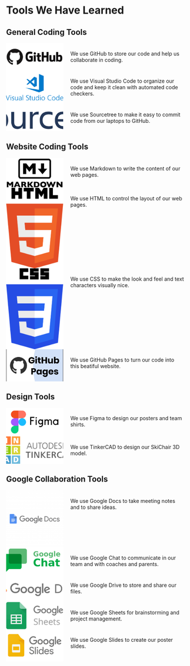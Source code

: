 <!-- markdownlint-disable MD033 -->

# Tools We Have Learned

## General Coding Tools

<div style="display: flex; flex-direction: column;">

  <div style="display: flex; align-items: stretch;">
    <div style="flex: 1; display: flex;">
      <img src="Media/Images/Learned-Tools/GitHub.png" alt="" style="width: 100%; object-fit: cover;"/>
    </div>
    <div style="flex: 2; padding: 20px;">
      We use GitHub to store our code and help us collaborate in coding.
    </div>
  </div>

  <div style="display: flex; align-items: stretch;">
    <div style="flex: 1; display: flex;">
      <img src="Media/Images/Learned-Tools/Visual-Studio-Code.png" alt="" style="width: 100%; object-fit: cover;"/>
    </div>
    <div style="flex: 2; padding: 20px;">
      We use Visual Studio Code to organize our code and keep it clean with automated code checkers.
    </div>
  </div>

  <div style="display: flex; align-items: stretch;">
    <div style="flex: 1; display: flex;">
      <img src="Media/Images/Learned-Tools/Sourcetree.png" alt="" style="width: 100%; object-fit: cover;"/>
    </div>
    <div style="flex: 2; padding: 20px;">
      We use Sourcetree to make it easy to commit code from our laptops to GitHub.
    </div>
  </div>

</div>

## Website Coding Tools

<div style="display: flex; flex-direction: column;">

  <div style="display: flex; align-items: stretch;">
    <div style="flex: 1; display: flex;">
      <img src="Media/Images/Learned-Tools/Markdown.jpg" alt="" style="width: 100%; object-fit: cover;"/>
    </div>
    <div style="flex: 2; padding: 20px;">
      We use Markdown to write the content of our web pages.
    </div>
  </div>

  <div style="display: flex; align-items: stretch;">
    <div style="flex: 1; display: flex;">
      <img src="Media/Images/Learned-Tools/HTML.png" alt="" style="width: 100%; object-fit: cover;"/>
    </div>
    <div style="flex: 2; padding: 20px;">
      We use HTML to control the layout of our web pages.
    </div>
  </div>

  <div style="display: flex; align-items: stretch;">
    <div style="flex: 1; display: flex;">
      <img src="Media/Images/Learned-Tools/CSS.png" alt="" style="width: 100%; object-fit: cover;"/>
    </div>
    <div style="flex: 2; padding: 20px;">
      We use CSS to make the look and feel and text characters visually nice.
    </div>
  </div>

  <div style="display: flex; align-items: stretch;">
    <div style="flex: 1; display: flex;">
      <img src="Media/Images/Learned-Tools/GitHub-Pages.jpg" alt="" style="width: 100%; object-fit: cover;"/>
    </div>
    <div style="flex: 2; padding: 20px;">
      We use GitHub Pages to turn our code into this beatiful website.
    </div>
  </div>

</div>

## Design Tools

<div style="display: flex; flex-direction: column;">

  <div style="display: flex; align-items: stretch;">
    <div style="flex: 1; display: flex;">
      <img src="Media/Images/Learned-Tools/Figma.png" alt="Figma" style="width: 100%; object-fit: cover;"/>
    </div>
    <div style="flex: 2; padding: 20px;">
      We use Figma to design our posters and team shirts.
    </div>
  </div>

  <div style="display: flex; align-items: stretch;">
    <div style="flex: 1; display: flex;">
      <img src="Media/Images/Learned-Tools/TinkerCAD.png" alt="TinkerCAD" style="width: 100%; object-fit: cover;"/>
    </div>
    <div style="flex: 2; padding: 20px;">
      We use TinkerCAD to design our SkiChair 3D model.
    </div>
  </div>

</div>

## Google Collaboration Tools

<div style="display: flex; flex-direction: column;">

  <div style="display: flex; align-items: stretch;">
    <div style="flex: 1; display: flex;">
      <img src="Media/Images/Learned-Tools/Google-Docs.png" alt="Google Docs" style="width: 100%; object-fit: cover;"/>
    </div>
    <div style="flex: 2; padding: 20px;">
      We use Google Docs to take meeting notes and to share ideas.
    </div>
  </div>

  <div style="display: flex; align-items: stretch;">
    <div style="flex: 1; display: flex;">
      <img src="Media/Images/Learned-Tools/Google-Chat.png" alt="Google Chat" style="width: 100%; object-fit: cover;"/>
    </div>
    <div style="flex: 2; padding: 20px;">
      We use Google Chat to communicate in our team and with coaches and parents.
    </div>
  </div>

  <div style="display: flex; align-items: stretch;">
    <div style="flex: 1; display: flex;">
      <img src="Media/Images/Learned-Tools/Google-Drive.png" alt="google Drive" style="width: 100%; object-fit: cover;"/>
    </div>
    <div style="flex: 2; padding: 20px;">
      We use Google Drive to store and share our files.
    </div>
  </div>

  <div style="display: flex; align-items: stretch;">
    <div style="flex: 1; display: flex;">
      <img src="Media/Images/Learned-Tools/Google-Sheets.png" alt="Google Sheets" style="width: 100%; object-fit: cover;"/>
    </div>
    <div style="flex: 2; padding: 20px;">
      We use Google Sheets for brainstorming and project management.
    </div>
  </div>

  <div style="display: flex; align-items: stretch;">
    <div style="flex: 1; display: flex;">
      <img src="Media/Images/Learned-Tools/Google-Slides.png" alt="Google-Slides" style="width: 100%; object-fit: cover;"/>
    </div>
    <div style="flex: 2; padding: 20px;">
      We use Google Slides to create our poster slides.
    </div>
  </div>

</div>
